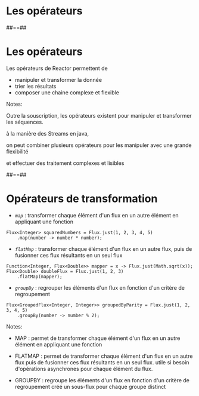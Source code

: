 <!-- .slide: class="transition bg-pink" -->
# Les opérateurs

##==##
<!-- .slide: -->

# Les opérateurs

Les opérateurs de Reactor permettent de
- manipuler et transformer la donnée
- trier les résultats
- composer une chaine complexe et flexible

Notes:

Outre la souscription, les opérateurs existent pour manipuler et transformer les séquences.

à la manière des Streams en java,

on peut combiner plusieurs opérateurs pour les manipuler avec une grande flexibilité

et effectuer des traitement complexes et lisibles

##==##
<!-- .slide: class="" -->

# Opérateurs de transformation

- _`map`_ : transformer chaque élément d'un flux en un autre élément en appliquant une fonction
```java[]
Flux<Integer> squaredNumbers = Flux.just(1, 2, 3, 4, 5)
    .map(number -> number * number);
```

- _`flatMap`_ : transformer chaque élément d'un flux en un autre flux, puis de fusionner ces flux résultants en un seul flux
```java[]
Function<Integer, Flux<Double>> mapper = x -> Flux.just(Math.sqrt(x));
Flux<Double> doubleFlux = Flux.just(1, 2, 3)
    .flatMap(mapper);
```

- _`groupBy`_ : regrouper les éléments d'un flux en fonction d'un critère de regroupement
```java[]
Flux<GroupedFlux<Integer, Integer>> groupedByParity = Flux.just(1, 2, 3, 4, 5)
    .groupBy(number -> number % 2);
```
 <!-- .element: class="list-fragment" -->

Notes:

* MAP : 
permet de transformer chaque élément d'un flux en un autre élément en appliquant une fonction

* FLATMAP : 
permet de transformer chaque élément d'un flux en un autre flux
puis de fusionner ces flux résultants en un seul flux. 
utile si besoin d'opérations asynchrones pour chaque élément du flux.

* GROUPBY : 
regroupe les éléments d'un flux en fonction d'un critère de regroupement 
créé un sous-flux pour chaque groupe distinct



